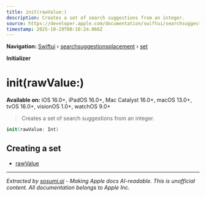 ```yaml
---
title: init(rawValue:)
description: Creates a set of search suggestions from an integer.
source: https://developer.apple.com/documentation/swiftui/searchsuggestionsplacement/set/init(rawvalue:)
timestamp: 2025-10-29T00:10:24.066Z
---
```


**Navigation:** [Swiftui](/documentation/swiftui) › [searchsuggestionsplacement](/documentation/swiftui/searchsuggestionsplacement) › [set](/documentation/swiftui/searchsuggestionsplacement/set)

**Initializer**

# init(rawValue:)

**Available on:** iOS 16.0+, iPadOS 16.0+, Mac Catalyst 16.0+, macOS 13.0+, tvOS 16.0+, visionOS 1.0+, watchOS 9.0+

> Creates a set of search suggestions from an integer.

```swift
init(rawValue: Int)
```

## Creating a set

- [rawValue](/documentation/swiftui/searchsuggestionsplacement/set/rawvalue)

---

*Extracted by [sosumi.ai](https://sosumi.ai) - Making Apple docs AI-readable.*
*This is unofficial content. All documentation belongs to Apple Inc.*

